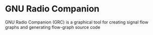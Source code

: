 GNU Radio Companion
===================

GNU  Radio  Companion (GRC) is a graphical tool for creating signal flow graphs and generating flow-graph source code
